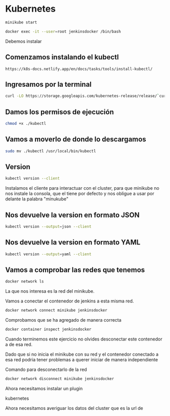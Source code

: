Kubernetes
==========
```sh
minikube start
```
```sh
docker exec -it --user=root jenkinsdocker /bin/bash
```

Debemos instalar 

## Comenzamos instalando el kubectl
```url
https://k8s-docs.netlify.app/en/docs/tasks/tools/install-kubectl/
```

## Ingresamos por la terminal

```sh
curl -LO https://storage.googleapis.com/kubernetes-release/release/`curl -s https://storage.googleapis.com/kubernetes-release/release/stable.txt`/bin/linux/amd64/kubectl
```

## Damos los permisos de ejecución
```sh
chmod +x ./kubectl
```

## Vamos a moverlo de donde lo descargamos

```sh
sudo mv ./kubectl /usr/local/bin/kubectl
```

## Version

```sh
kubectl version --client
```

Instalamos el cliente para interactuar con el cluster, para que minikube no nos instale la consola, que el tiene por defecto y nos obligue a usar por delante la palabra "minukube"

## Nos devuelve la version en formato JSON
```sh 
kubectl version --output=json --client
```

## Nos devuelve la version en formato YAML

```sh
kubectl version --output=yaml --client
```

## Vamos a comprobar las redes que tenemos 

```sh
docker network ls
```
La que nos interesa es la red del minikube. 

Vamos a conectar el contenedor de jenkins a esta misma red. 

```sh
docker network connect minikube jenkinsdocker
```

Comprobamos que se ha agregado de manera correcta

```sh
docker container inspect jenkinsdocker
```

Cuando terminemos este ejercicio no olvides desconectar este contenedor a de esa red.

Dado que si no inicia el minikube con su red y el contenedor conectado a esa red podria tener problemas a querer iniciar de manera independiente

Comando para desconectarlo de la red

```sh
docker network disconnect minikube jenkinsdocker
```

Ahora necesitamos instalar un plugin 

kubernetes


Ahora necesitamos averiguar los datos del cluster que es la url de
